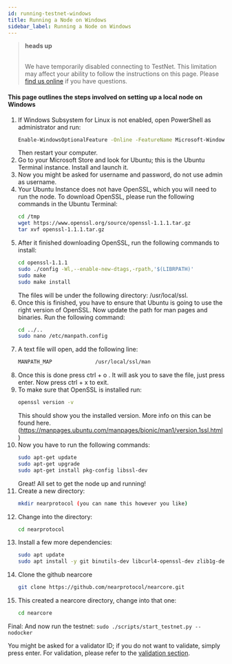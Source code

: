 ```yaml
---
id: running-testnet-windows
title: Running a Node on Windows
sidebar_label: Running a Node on Windows
---
```


<blockquote class="warning">
<strong>heads up</strong><br><br>

We have temporarily disabled connecting to TestNet.  This limitation may affect your ability to follow the instructions on this page.  Please [find us online](http://near.chat) if you have questions.

</blockquote>

#### This page outlines the steps involved on setting up a local node on Windows

1.  If Windows Subsystem for Linux is not enabled, open PowerShell as administrator and run:
    ```bash
    Enable-WindowsOptionalFeature -Online -FeatureName Microsoft-Windows-Subsystem-Linux
    ```
    Then restart your computer.
2. Go to your Microsoft Store and look for Ubuntu; this is the Ubuntu Terminal instance. Install and launch it.
3. Now you might be asked for username and password, do not use admin as username.
4. Your Ubuntu Instance does not have OpenSSL, which you will need to run the node. To download OpenSSL, please run the following commands in the Ubuntu Terminal:
    ```bash
    cd /tmp
    wget https://www.openssl.org/source/openssl-1.1.1.tar.gz
    tar xvf openssl-1.1.1.tar.gz
    ```
5. After it finished downloading OpenSSL, run the following commands to install:
    ```bash
    cd openssl-1.1.1
    sudo ./config -Wl,--enable-new-dtags,-rpath,'$(LIBRPATH)'
    sudo make
    sudo make install
    ```
    The files will be under the following directory: /usr/local/ssl.
6. Once this is finished, you have to ensure that Ubuntu is going to use the right version of OpenSSL. Now update the path for man pages and binaries. Run the following command:
    ```bash
    cd ../..
    sudo nano /etc/manpath.config
    ```
7. A text file will open, add the following line:
    ```bash
    MANPATH_MAP    		     /usr/local/ssl/man
    ```
8. Once this is done press ctrl + o . It will ask you to save the file, just press enter. Now press ctrl + x to exit.
9. To make sure that OpenSSL is installed run:
    ```bash
    openssl version -v
    ```
    This should show you the installed version. More info on this can be found here. (https://manpages.ubuntu.com/manpages/bionic/man1/version.1ssl.html)
10. Now you have to run the following commands:
    ```bash
    sudo apt-get update
    sudo apt-get upgrade
    sudo apt-get install pkg-config libssl-dev
    ```
    Great! All set to get the node up and running!
11. Create a new directory:
    ```bash
    mkdir nearprotocol (you can name this however you like)
    ```
12. Change into the directory:
    ```bash
    cd nearprotocol
    ```
13. Install a few more dependencies:
    ```bash
    sudo apt update
    sudo apt install -y git binutils-dev libcurl4-openssl-dev zlib1g-dev libdw-dev libiberty-dev cmake gcc g++ python docker.io protobuf-compiler
    ```
14. Clone the github nearcore
    ```bash
    git clone https://github.com/nearprotocol/nearcore.git
    ```
15. This created a nearcore directory, change into that one:
    ```bash
    cd nearcore
    ```
Final: And now run the testnet:
    ```
    sudo ./scripts/start_testnet.py --nodocker
    ```


 You might be asked for a validator ID; if you do not want to validate, simply press enter. For validation, please refer to the [validation section](validator/staking.md).

